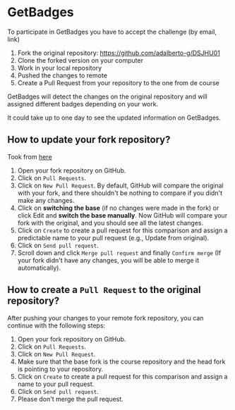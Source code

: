 # GetBadges

To participate in GetBadges you have to accept the challenge (by email, link)

1. Fork the original repository: https://github.com/adalberto-g/DSJHU01
2. Clone the forked version on your computer
3. Work in your local repository
4. Pushed the changes to remote
5. Create a Pull Request from your repository to the one from de course

GetBadges will detect the changes on the original repository and will assigned different badges depending on your work.

It could take up to one day to see the updated information on GetBadges.

## How to update your fork repository?
Took from [here](http://stackoverflow.com/questions/7244321/how-do-i-update-a-github-forked-repository)
1. Open your fork repository on GitHub.
2. Click on `Pull Requests`.
3. Click on `New Pull Request`. By default, GitHub will compare the original with your fork, and there shouldn't be nothing to compare if you didn't make any changes.
4. Click on __switching the base__ (if no changes were made in the fork) or click Edit and __switch the base manually__. Now GitHub will compare your fork with the original, and you should see all the latest changes.
5. Click on `Create` to create a pull request for this comparison and assign a predictable name to your pull request (e.g., Update from original).
6. Click on `Send pull request`.
7. Scroll down and click `Merge pull request` and finally `Confirm merge` (If your fork didn't have any changes, you will be able to merge it automatically).

## How to create a `Pull Request` to the original repository?
After pushing your changes to your remote fork repository, you can continue with the following steps:
1. Open your fork repository on GitHub.
2. Click on `Pull Requests`.
3. Click on `New Pull Request`.
4. Make sure that the base fork is the course repository and the head fork is pointing to your repository.
5. Click on `Create` to create a pull request for this comparison and assign a name to your pull request.
6. Click on `Send pull request`.
7. Please don't merge the pull request.